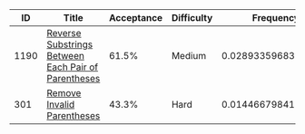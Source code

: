|ID|Title|Acceptance|Difficulty|Frequency|
|----|-----|----|---|---|
|1190|[Reverse Substrings Between Each Pair of Parentheses]( https://leetcode.com/problems/reverse-substrings-between-each-pair-of-parentheses)|61.5%|Medium|0.02893359683550678|
|301|[Remove Invalid Parentheses]( https://leetcode.com/problems/remove-invalid-parentheses)|43.3%|Hard|0.01446679841775339|
